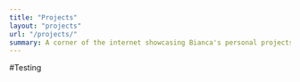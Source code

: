 ```yaml
---
title: "Projects"
layout: "projects"
url: "/projects/"
summary: A corner of the internet showcasing Bianca's personal projects
---
```

#Testing
